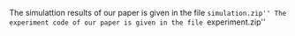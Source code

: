 The simulattion results of our paper is given in the file ``simulation.zip''
The experiment code of our paper is given in the file ``experiment.zip''
